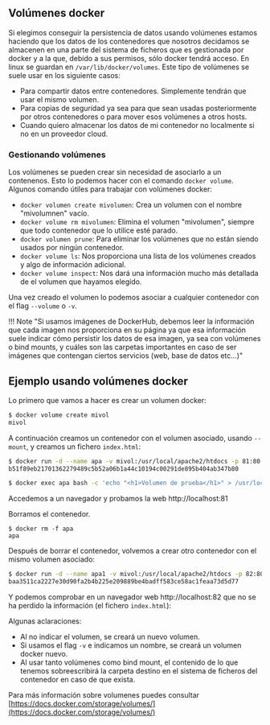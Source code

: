 ## Volúmenes docker

Si elegimos conseguir la persistencia de datos usando volúmenes estamos haciendo que los datos de los contenedores que nosotros decidamos se almacenen en una parte del sistema de ficheros que es gestionada por docker y a la que, debido a sus permisos, sólo docker tendrá acceso. En linux se guardan en `/var/lib/docker/volumes`. Este tipo de volúmenes se suele usar en los siguiente casos:

* Para compartir datos entre contenedores. Simplemente tendrán que usar el mismo volumen.
* Para copias de seguridad ya sea para que sean usadas posteriormente por otros contenedores o para mover esos volúmenes a otros hosts.
* Cuando quiero almacenar los datos de mi contenedor no localmente si no en un proveedor cloud.

### Gestionando volúmenes

Los volúmenes se pueden crear sin necesidad de asociarlo a un contenenos. Esto lo podemos hacer con el comando `docker volume`.  
Algunos comando útiles para trabajar con volúmenes docker:

* `docker volumen create mivolumen`: Crea un volumen con el nombre "mivolumnen" vacío.
* `docker volume rm mivolumen`: Elimina el volumen "mivolumen", siempre que todo contenedor que lo utilice esté parado.
* `docker volumen prune`: Para eliminar los volúmenes que no están siendo usados por ningún contenedor.
* `docker volume ls`: Nos proporciona una lista de los volúmenes creados y algo de información adicional.
* `docker volume inspect`: Nos dará una información mucho más detallada de el volumen que hayamos elegido.


Una vez creado el volumen lo podemos asociar a cualquier contenedor con el flag `--volume` o `-v`.

!!! Note "Si usamos imágenes de DockerHub, debemos leer la información que cada imagen nos proporciona en su página ya que esa información suele indicar cómo persistir los datos de esa imagen, ya sea con volúmenes o bind mounts, y cuáles son las carpetas importantes en caso de ser imágenes que contengan ciertos servicios (web, base de datos etc...)"

## Ejemplo usando volúmenes docker

Lo primero que vamos a hacer es crear un volumen docker:

```bash
$ docker volume create mivol
mivol
```

A continuación creamos un contenedor con el volumen asociado, usando `--mount`, y creamos un fichero `index.html`:

```bash
$ docker run -d --name apa -v mivol:/usr/local/apache2/htdocs -p 81:80 httpd:2.4
b51f89eb21701362279489c5b52a06b1a44c10194c00291de895b404ab347b80

$ docker exec apa bash -c 'echo "<h1>Volumen de prueba</h1>" > /usr/local/apache2/htdocs/index.html'
```

Accedemos a un navegador y probamos la web http://localhost:81

Borramos el contenedor.

```
$ docker rm -f apa
apa
```

Después de borrar el contenedor, volvemos a crear otro contenedor con el mismo volumen asociado:

```bash
$ docker run -d --name apa1 -v mivol:/usr/local/apache2/htdocs -p 82:80 httpd:2.4
baa3511ca2227e30d90fa2b4b225e209889be4badff583ce58ac1feaa73d5d77
```

Y podemos comprobar en un navegador web http://localhost:82 que no se ha perdido la información (el fichero `index.html`):


Algunas aclaraciones:

* Al no indicar el volumen, se creará un nuevo volumen.
* Si usamos el flag `-v` e indicamos un nombre, se creará un volumen docker nuevo.
* Al usar tanto volúmenes como bind mount, el contenido de lo que tenemos sobreescribirá la carpeta destino en el sistema de ficheros del contenedor en caso de que exista.



Para más información sobre volumenes puedes consultar [https://docs.docker.com/storage/volumes/](https://docs.docker.com/storage/volumes/)